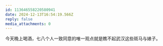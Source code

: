 ```yaml
---
id: 113646558220580941
date: 2024-12-13T16:54:19.566Z
reply: false
media_attachments: 0
---
```


今天晚上喝酒，七八个人一致同意的唯一观点就是瞧不起武汉这些斑马与婊子。

